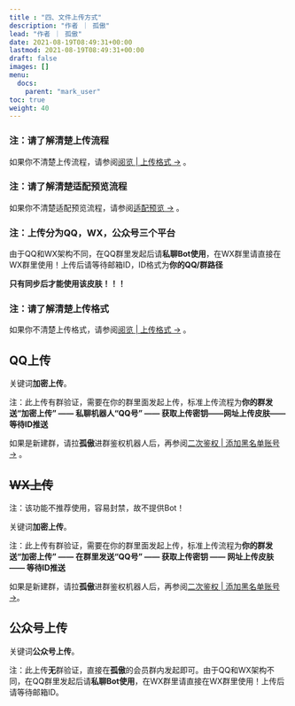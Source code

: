 ```yaml
---
title : "四、文件上传方式"
description: "作者 ｜ 孤傲"
lead: "作者 ｜ 孤傲"
date: 2021-08-19T08:49:31+00:00
lastmod: 2021-08-19T08:49:31+00:00
draft: false 
images: []
menu:
  docs:
    parent: "mark_user"
toc: true
weight: 40
---
```


### 注：请了解清楚上传流程

如果你不清楚上传流程，请参阅[阅览 | 上传格式 →](https://skin.gushao.club/docs/mark_user/uploadformat/) 。

### 注：请了解清楚适配预览流程

如果你不清楚适配预览流程，请参阅[适配预览 →](https://skin.gushao.club/docs/mark_user/adaptationpreview/) 。

### 注：上传分为QQ，WX，公众号三个平台

由于QQ和WX架构不同，在QQ群里发起后请**私聊Bot使用**，在WX群里请直接在WX群里使用！上传后请等待邮箱ID，ID格式为**你的QQ/群路径**

**只有同步后才能使用该皮肤！！！**

### 注：请了解清楚上传格式

如果你不清楚上传格式，请参阅[阅览 | 上传格式 →](https://skin.gushao.club/docs/mark_user/uploadformat/) 。

## QQ上传

关键词**加密上传**。

注：此上传有群验证，需要在你的群里面发起上传，标准上传流程为**你的群发送“加密上传” —— 私聊机器人“QQ号” —— 获取上传密钥——网址上传皮肤——等待ID推送**

如果是新建群，请拉**孤傲**进群鉴权机器人后，再参阅[二次鉴权 | 添加黑名单账号 →](https://skin.gushao.club/docs/mark_user/authentication/) 。

## ~~WX上传~~

注：该功能不推荐使用，容易封禁，故不提供Bot！

关键词**加密上传**。

注：此上传有群验证，需要在你的群里面发起上传，标准上传流程为**你的群发送“加密上传” —— 在群里发送“QQ号” —— 获取上传密钥 —— 网址上传皮肤 —— 等待ID推送**

如果是新建群，请拉**孤傲**进群鉴权机器人后，再参阅[二次鉴权 | 添加黑名单账号 →](https://skin.gushao.club/docs/mark_user/skinbatch/Authentication/)。

## 公众号上传

关键词**公众号上传**。

注：此上传**无**群验证，直接在**孤傲**的会员群内发起即可。由于QQ和WX架构不同，在QQ群里发起后请**私聊Bot使用**，在WX群里请直接在WX群里使用！上传后请等待邮箱ID。
